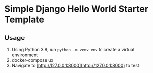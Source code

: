 # Simple Django Hello World Starter Template


## Usage

 1. Using Python 3.8, run `python -m venv env` to create a virtual environment
 2. docker-compose up
 3. Navigate to [http://127.0.0.1:8000](http://127.0.0.1:8000) to test
